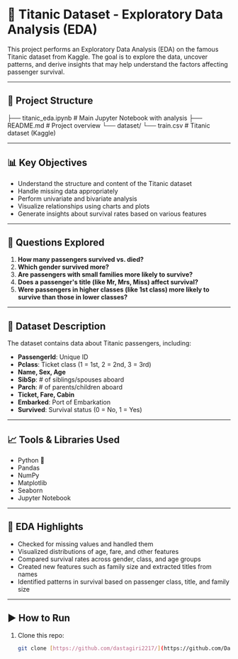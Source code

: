 # 🚢 Titanic Dataset - Exploratory Data Analysis (EDA)

This project performs an Exploratory Data Analysis (EDA) on the famous Titanic dataset from Kaggle. The goal is to explore the data, uncover patterns, and derive insights that may help understand the factors affecting passenger survival.

---

## 📂 Project Structure

├── titanic_eda.ipynb # Main Jupyter Notebook with analysis
├── README.md # Project overview
└── dataset/
└── train.csv # Titanic dataset (Kaggle)

---

## 📊 Key Objectives

- Understand the structure and content of the Titanic dataset
- Handle missing data appropriately
- Perform univariate and bivariate analysis
- Visualize relationships using charts and plots
- Generate insights about survival rates based on various features

---

## 🔎 Questions Explored

1. **How many passengers survived vs. died?**
2. **Which gender survived more?**
3. **Are passengers with small families more likely to survive?**
4. **Does a passenger's title (like Mr, Mrs, Miss) affect survival?**
5. **Were passengers in higher classes (like 1st class) more likely to survive than those in lower classes?**

---

## 📌 Dataset Description

The dataset contains data about Titanic passengers, including:

- **PassengerId**: Unique ID
- **Pclass**: Ticket class (1 = 1st, 2 = 2nd, 3 = 3rd)
- **Name, Sex, Age**
- **SibSp**: # of siblings/spouses aboard
- **Parch**: # of parents/children aboard
- **Ticket, Fare, Cabin**
- **Embarked**: Port of Embarkation
- **Survived**: Survival status (0 = No, 1 = Yes)

---

## 📈 Tools & Libraries Used

- Python 🐍
- Pandas
- NumPy
- Matplotlib
- Seaborn
- Jupyter Notebook

---

## 📍 EDA Highlights

- Checked for missing values and handled them
- Visualized distributions of age, fare, and other features
- Compared survival rates across gender, class, and age groups
- Created new features such as family size and extracted titles from names
- Identified patterns in survival based on passenger class, title, and family size

---

## ▶️ How to Run

1. Clone this repo:  
   ```bash
   git clone [https://github.com/dastagiri2217/](https://github.com/Dastagiri2217/The-Web-Blinders-x-The-Wisdom-Wells_EDA_Projects/edit/main/Basic_Project)
